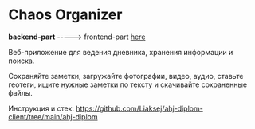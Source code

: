# Chaos Organizer

**backend-part** -----> frontend-part [here](https://github.com/Liaksej/ahj-diplom-client/tree/main/ahj-diplom)

Веб-приложение для ведения дневника, хранения информации и поиска.

Сохраняйте заметки, загружайте фотографии, видео, аудио, ставьте геотеги, ищите нужные заметки по тексту и скачивайте сохраненные файлы.

Инструкция и стек: https://github.com/Liaksej/ahj-diplom-client/tree/main/ahj-diplom
